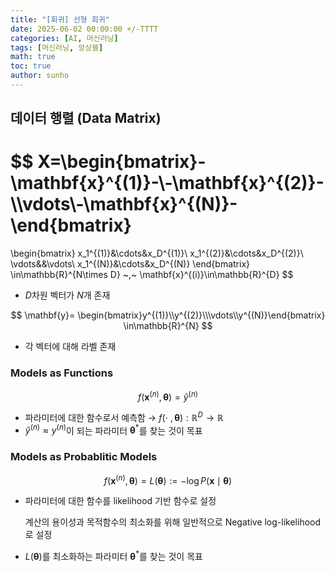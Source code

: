 ```yaml
---
title: "[회귀] 선형 회귀"
date: 2025-06-02 00:00:00 +/-TTTT
categories: [AI, 머신러닝]
tags: [머신러닝, 앙상블]
math: true
toc: true
author: sunho
---
```


## 데이터 행렬 (Data Matrix)

$$
X=\begin{bmatrix}-\mathbf{x}^{(1)}-\\-\mathbf{x}^{(2)}-\\\vdots\\-\mathbf{x}^{(N)}-\end{bmatrix}
=
\begin{bmatrix}
x_1^{(1)}&\cdots&x_D^{(1)}\\
x_1^{(2)}&\cdots&x_D^{(2)}\\
\vdots&&\vdots\\
x_1^{(N)}&\cdots&x_D^{(N)}
\end{bmatrix}
\in\mathbb{R}^{N\times D}
~,~
\mathbf{x}^{(i)}\in\mathbb{R}^{D}
$$

- $D$차원 벡터가 $N$개 존재

$$
\mathbf{y}=
\begin{bmatrix}y^{(1)}\\y^{(2)}\\\vdots\\y^{(N)}\end{bmatrix}
\in\mathbb{R}^{N}
$$

- 각 벡터에 대해 라벨 존재

### Models as Functions

$$
f(\mathbf x^{(n)},\boldsymbol\theta)=
\hat{y}^{(n)}
$$

- 파라미터에 대한 함수로서 예측함 → $f(\cdot~,\boldsymbol\theta):\mathbb{R}^D\to\mathbb{R}$
- $\hat{y}^{(n)}\approx y^{(n)}$이 되는 파라미터 $\boldsymbol\theta^*$를 찾는 것이 목표

### Models as Probablitic Models

$$
f(\mathbf x^{(n)},\boldsymbol\theta)=
L(\boldsymbol\theta):=
-\log P(\mathbf x\mid\boldsymbol\theta)
$$

- 파라미터에 대한 함수를 likelihood 기반 함수로 설정
    
    계산의 용이성과 목적함수의 최소화를 위해 일반적으로 Negative log-likelihood로 설정
    
- $L(\boldsymbol\theta)$를 최소화하는 파라미터 $\boldsymbol\theta^*$를 찾는 것이 목표